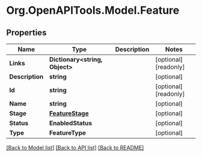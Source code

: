# Org.OpenAPITools.Model.Feature

## Properties

Name | Type | Description | Notes
------------ | ------------- | ------------- | -------------
**Links** | **Dictionary&lt;string, Object&gt;** |  | [optional] [readonly] 
**Description** | **string** |  | [optional] 
**Id** | **string** |  | [optional] [readonly] 
**Name** | **string** |  | [optional] 
**Stage** | [**FeatureStage**](FeatureStage.md) |  | [optional] 
**Status** | **EnabledStatus** |  | [optional] 
**Type** | **FeatureType** |  | [optional] 

[[Back to Model list]](../README.md#documentation-for-models) [[Back to API list]](../README.md#documentation-for-api-endpoints) [[Back to README]](../README.md)

